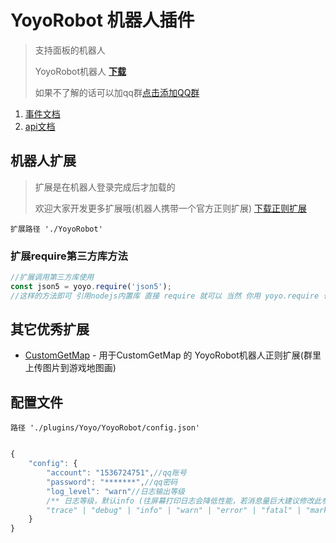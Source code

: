 # YoyoRobot 机器人插件

>支持面板的机器人
>
>YoyoRobot机器人 [**下载**](https://www.minebbs.net/resources/yoyorobot.4559/)
>
>如果不了解的话可以加qq群[点击添加QQ群](https://jq.qq.com/?_wv=1027&k=OrdpaLLX)

1. [事件文档](./event)
2. [api文档](./api)

## 机器人扩展

> 扩展是在机器人登录完成后才加载的
>
> 欢迎大家开发更多扩展哦(机器人携带一个官方正则扩展) [下载正则扩展](https://wwp.lanzoub.com/iW5we09xwulg)

```
扩展路径 './YoyoRobot'
```

### 扩展require第三方库方法
```js
//扩展调用第三方库使用
const json5 = yoyo.require('json5');
//这样的方法即可 引用nodejs内置库 直接 require 就可以 当然 你用 yoyo.require 也信
```

## 其它优秀扩展

- [CustomGetMap](https://www.minebbs.net/resources/customgetmap-yoyorobot.4341/) - 用于CustomGetMap 的 YoyoRobot机器人正则扩展(群里上传图片到游戏地图画)

## 配置文件 

```
路径 './plugins/Yoyo/YoyoRobot/config.json'
```



``` js

{
    "config": {
        "account": "1536724751",//qq账号
        "password": "*******",//qq密码
        "log_level": "warn"//日志输出等级
        /** 日志等级，默认info (往屏幕打印日志会降低性能，若消息量巨大建议修改此参数或重定向)
        "trace" | "debug" | "info" | "warn" | "error" | "fatal" | "mark" | "off" */
    }
}
```

